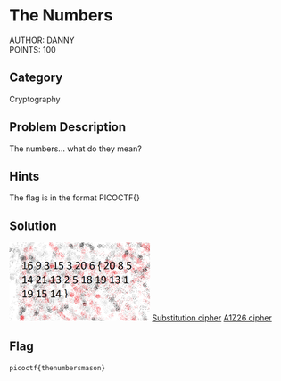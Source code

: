 <h1>
The Numbers
</h1>
AUTHOR: DANNY<br>
POINTS: 100

<h2>Category</h2>
Cryptography

<h2>Problem Description</h2>
The numbers... what do they mean?

<h2>Hints</h2>
The flag is in the format PICOCTF{}

<h2>Solution</h2>
<img src="https://github.com/laiyutong/picoCTF_2019_writeup/blob/main/Cryptography/The%20Numbers/the_numbers.png" alt="the_numbers" width=50%>
<a href="https://en.wikipedia.org/wiki/Substitution_cipher">Substitution cipher</a>
<a href="https://zh.wikipedia.org/wiki/A1Z26%E5%AF%86%E7%A2%BC">A1Z26 cipher</a>

<h2>Flag</h2>
<code>picoctf{thenumbersmason}</code>
